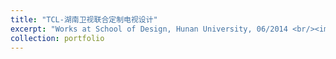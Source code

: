 ```yaml
---
title: "TCL-湖南卫视联合定制电视设计"
excerpt: "Works at School of Design, Hunan University, 06/2014 <br/><img src='/images/5.png'> <br/><img src='/images/5_2.png'>"
collection: portfolio
---
```



